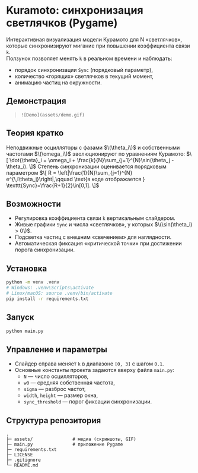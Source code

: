 # Kuramoto: синхронизация светлячков (Pygame)

Интерактивная визуализация модели Курамото для N «светлячков», которые синхронизируют мигание при повышении коэффициента связи `k`.  
Ползунок позволяет менять `k` в реальном времени и наблюдать:
- порядок синхронизации `Sync` (порядковый параметр),
- количество «горящих» светлячков в текущий момент,
- анимацию частиц на окружности.

## Демонстрация
> 
>
> `![Demo](assets/demo.gif)`

## Теория кратко
Неподвижные осцилляторы с фазами $\(\theta_i\)$ и собственными частотами $\(\omega_i\)$ эволюционируют по уравнениям Курамото:
$\[
\dot{\theta}_i = \omega_i + \frac{k}{N}\sum_{j=1}^{N}\sin(\theta_j - \theta_i).
\]$
Степень синхронизации оценивается порядковым параметром
$\[
R = \left|\frac{1}{N}\sum_{j=1}^{N} e^{\,i\theta_j}\right|,\qquad \text{в коде отображается } \texttt{Sync}=\frac{R+1}{2}\in[0,1].
\]$

## Возможности
- Регулировка коэффициента связи `k` вертикальным слайдером.
- Живые графики `Sync` и числа «светлячков», у которых $\(\sin(\theta_i) > 0\)$.
- Подсветка частиц с внешним «свечением» для наглядности.
- Автоматическая фиксация «критической точки» при достижении порога синхронизации.

## Установка
```bash
python -m venv .venv
# Windows: .venv\Scripts\activate
# Linux/macOS: source .venv/bin/activate
pip install -r requirements.txt
```

## Запуск
```bash
python main.py
```

## Управление и параметры
- Слайдер справа меняет `k` в диапазоне `[0, 3]` с шагом `0.1`.
- Основные константы проекта задаются вверху файла `main.py`:
  - `N` — число осцилляторов,
  - `w0` — средняя собственная частота,
  - `sigma` — разброс частот,
  - `width`, `height` — размер окна,
  - `sync_threshold` — порог фиксации синхронизации.

## Структура репозитория
```
.
├─ assets/               # медиа (скриншоты, GIF)
├─ main.py               # приложение Pygame
├─ requirements.txt
├─ LICENSE
├─ .gitignore
└─ README.md
```


